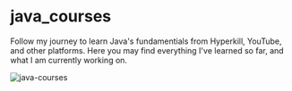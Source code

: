 # java_courses
Follow my journey to learn Java's fundamentials from Hyperkill, YouTube, and other platforms. Here you may find everything I've learned so far, and what I am currently working on.

![java-courses](https://drive.google.com/uc?export=view&id=1Q99dsZ_IgwbMe5wQgZnSgfIPbXxQXwih)
